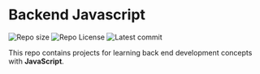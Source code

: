 # Backend Javascript
![Repo size](https://img.shields.io/github/repo-size/AsuweRich/alx-backend-javascript)
![Repo License](https://img.shields.io/github/license/AsuweRich/alx-backend-javascript.svg)
![Latest commit](https://img.shields.io/github/last-commit/AsuweRich/alx-backend-javascript/main?style=round-square)

This repo contains projects for learning back end development concepts with __JavaScript__.
